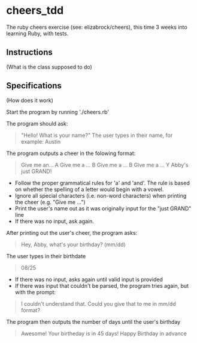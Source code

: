 # cheers_tdd
The ruby cheers exercise (see: elizabrock/cheers), this time 3 weeks into learning Ruby, with tests.

## Instructions
(What is the class supposed to do)

## Specifications
(How does it work)

Start the program by running './cheers.rb'

The program should ask:
> "Hello! What is your name?"
The user types in their name, for example:
> Austin

The program outputs a cheer in the folowing format:

>Give me an... A
>Give me a ... B
>Give me a ... B
>Give me a ... Y
>Abby's just GRAND!

* Follow the proper grammatical rules for 'a' and 'and'. The rule is based on whether the spelling of a letter would begin with a vowel.
* Ignore all special characters (i.e. non-word characters) when printing the cheer (e.g. "Give me ...")
* Print the user's name out as it was originally input for the "just GRAND" line
* If there was no input, ask again.

After printing out the user's cheer, the program asks:

> Hey, Abby, what's your birthday? (mm/dd)

The user types in their birthdate

> 08/25

* If there was no input, asks again until valid input is provided
* If there was input that couldn't be parsed, the program tries again, but with the prompt:

> I couldn't understand that. Could you give that to me in mm/dd format?

The program then outputs the number of days until the user's birthday

> Awesome! Your birtheday is in 45 days! Happy Birthday in advance

